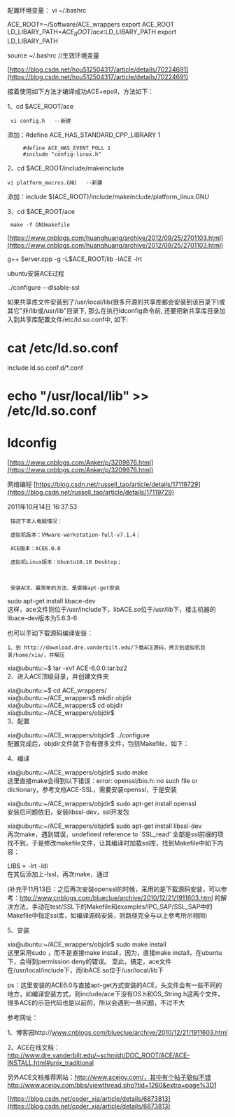 
配置环境变量： 
vi ~/.bashrc

ACE_ROOT=~/Software/ACE_wrappers
export ACE_ROOT
LD_LIBARY_PATH=$ACE_ROOT/ace:$LD_LIBARY_PATH
export LD_LIBARY_PATH

source ~/.bashrc //生效环境变量

[https://blog.csdn.net/hou512504317/article/details/70224691](https://blog.csdn.net/hou512504317/article/details/70224691)

接着使用如下方法才编译成功ACE+epoll，方法如下：

1、cd $ACE_ROOT/ace

     vi config.h   --新建

 添加：#define ACE_HAS_STANDARD_CPP_LIBRARY 1

         #define ACE_HAS_EVENT_POLL 1
         #include "config-linux.h"

2、cd $ACE_ROOT/include/makeinclude

    vi platform_macros.GNU   --新建

添加：include $(ACE_ROOT)/include/makeinclude/platform_linux.GNU

3、cd $ACE_ROOT/ace

     make -f GNUmakefile

[https://www.cnblogs.com/huanghuang/archive/2012/09/25/2701103.html](https://www.cnblogs.com/huanghuang/archive/2012/09/25/2701103.html)

g++ Server.cpp -g -L$ACE_ROOT/lib -lACE -lrt

ubuntu安装ACE过程

../configure --disable-ssl

如果共享库文件安装到了/usr/local/lib(很多开源的共享库都会安装到该目录下)或其它"非/lib或/usr/lib"目录下, 那么在执行ldconfig命令前, 还要把新共享库目录加入到共享库配置文件/etc/ld.so.conf中, 如下:

# cat /etc/ld.so.conf
include ld.so.conf.d/*.conf
# echo "/usr/local/lib" >> /etc/ld.so.conf
# ldconfig


[https://www.cnblogs.com/Anker/p/3209876.html](https://www.cnblogs.com/Anker/p/3209876.html)

网络编程
[https://blog.csdn.net/russell_tao/article/details/17119729](https://blog.csdn.net/russell_tao/article/details/17119729)

2011年10月14日 16:37:53

     描述下本人电脑情况：

     虚拟机版本：VMware-workstation-full-v7.1.4；

     ACE版本：ACE6.0.0

     虚拟机Linux版本：Ubuntu10.10 Desktop；



     安装ACE，最简单的方法，是直接apt-get安装


sudo apt-get install libace-dev  
    这样，ace文件则位于/usr/include下，libACE.so位于/usr/lib下，楼主机器的libace-dev版本为5.6.3-6
 

   也可以手动下载源码编译安装：

    1、到 http://download.dre.vanderbilt.edu/下载ACE源码，拷贝到虚拟机目录/home/xia/，并解压


xia@ubuntu:~$ tar -xvf ACE-6.0.0.tar.bz2   
    2、进入ACE顶级目录，并创建文件夹


xia@ubuntu:~$ cd ACE_wrappers/  
xia@ubuntu:~/ACE_wrappers$ mkdir objdir  
xia@ubuntu:~/ACE_wrappers$ cd objdir  
xia@ubuntu:~/ACE_wrappers/objdir$   
   3、配置


xia@ubuntu:~/ACE_wrappers/objdir$ ../configure  
   配置完成后，objdir文件就下会有很多文件，包括Makefile，如下：



  4、编译


xia@ubuntu:~/ACE_wrappers/objdir$ sudo make  
    这里直接make会得到以下错误：error: openssl/bio.h: no such file or dictionary，参考文档ACE-SSL，需要安装openssl，于是安装

xia@ubuntu:~/ACE_wrappers/objdir$ sudo apt-get install openssl  
     安装后问题依旧，安装libssl-dev，ssl开发包

xia@ubuntu:~/ACE_wrappers/objdir$ sudo apt-get install libssl-dev  
     再次make，遇到错误，undefined reference to `SSL_read'
   全部是ssl前缀的项找不到，于是修改makefile文件，让其编译时加载ssl库，找到Makefile中如下内容：


LIBS = -lrt -ldl    
    在其后添加上-lssl，再次make，通过

(补充于11月13日：之后再次安装openssl的时候，采用的是下载源码安装，可以参考：http://www.cnblogs.com/blueclue/archive/2010/12/21/1911603.html 的解决方法，手动在test/SSL下的Makefile和examples/IPC_SAP/SSL_SAP中的Makefile中指定ssl库，如编译源码安装，则路径完全与以上参考所示相同)

5、安装



xia@ubuntu:~/ACE_wrappers/objdir$ sudo make install  
    这里采用sudo ，而不是直接make install，因为，直接make install，在ubuntu下，会得到permission deny的错误。
  至此，搞定，ace文件在/usr/local/include下，而libACE.so位于/usr/local/lib下    



 ps：这里安装的ACE6.0与直接apt-get方式安装的ACE，头文件会有一些不同的地方，如编译安装方式，则include/ace下没有OS.h和OS_String.h这两个文件，很多ACE的示范代码也是以前的，所以会遇到一些问题，不过不大



参考网址：

1、博客园http://www.cnblogs.com/blueclue/archive/2010/12/21/1911603.html

2、ACE在线文档：http://www.dre.vanderbilt.edu/~schmidt/DOC_ROOT/ACE/ACE-INSTALL.html#unix_traditional

另外ACE文档推荐网站：http://www.acejoy.com/，其中有个帖子貌似不错http://www.acejoy.com/bbs/viewthread.php?tid=1260&extra=page%3D1

[https://blog.csdn.net/coder_xia/article/details/6873813](https://blog.csdn.net/coder_xia/article/details/6873813)